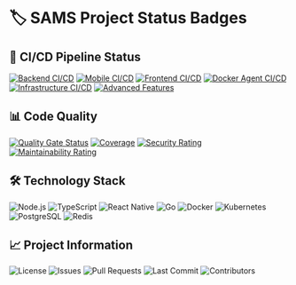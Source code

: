 # 🏷️ SAMS Project Status Badges

## 🚀 CI/CD Pipeline Status

[![Backend CI/CD](https://github.com/vibhukrishnas/sams/workflows/Backend%20CI%2FCD/badge.svg?branch=main)](https://github.com/vibhukrishnas/sams/actions/workflows/sams-backend-ci.yml)
[![Mobile CI/CD](https://github.com/vibhukrishnas/sams/workflows/Mobile%20CI%2FCD/badge.svg?branch=main)](https://github.com/vibhukrishnas/sams/actions/workflows/sams-mobile-ci.yml)
[![Frontend CI/CD](https://github.com/vibhukrishnas/sams/workflows/Frontend%20CI%2FCD/badge.svg?branch=main)](https://github.com/vibhukrishnas/sams/actions/workflows/sams-frontend-ci.yml)
[![Docker Agent CI/CD](https://github.com/vibhukrishnas/sams/workflows/Docker%20Agent%20CI%2FCD/badge.svg?branch=main)](https://github.com/vibhukrishnas/sams/actions/workflows/sams-docker-agent-ci.yml)
[![Infrastructure CI/CD](https://github.com/vibhukrishnas/sams/workflows/Infrastructure%20CI%2FCD/badge.svg?branch=main)](https://github.com/vibhukrishnas/sams/actions/workflows/sams-infrastructure-ci.yml)
[![Advanced Features](https://github.com/vibhukrishnas/sams/workflows/Advanced%20Features/badge.svg?branch=main)](https://github.com/vibhukrishnas/sams/actions/workflows/sams-advanced-features.yml)

## 📊 Code Quality

[![Quality Gate Status](https://sonarcloud.io/api/project_badges/measure?project=vibhukrishnas_sams&metric=alert_status)](https://sonarcloud.io/summary/new_code?id=vibhukrishnas_sams)
[![Coverage](https://sonarcloud.io/api/project_badges/measure?project=vibhukrishnas_sams&metric=coverage)](https://sonarcloud.io/summary/new_code?id=vibhukrishnas_sams)
[![Security Rating](https://sonarcloud.io/api/project_badges/measure?project=vibhukrishnas_sams&metric=security_rating)](https://sonarcloud.io/summary/new_code?id=vibhukrishnas_sams)
[![Maintainability Rating](https://sonarcloud.io/api/project_badges/measure?project=vibhukrishnas_sams&metric=sqale_rating)](https://sonarcloud.io/summary/new_code?id=vibhukrishnas_sams)

## 🛠️ Technology Stack

![Node.js](https://img.shields.io/badge/Node.js-18.x-green?logo=node.js) ![TypeScript](https://img.shields.io/badge/TypeScript-5.x-blue?logo=typescript) ![React Native](https://img.shields.io/badge/React%20Native-0.72-blue?logo=react) ![Go](https://img.shields.io/badge/Go-1.21-blue?logo=go) ![Docker](https://img.shields.io/badge/Docker-Enabled-blue?logo=docker) ![Kubernetes](https://img.shields.io/badge/Kubernetes-Ready-blue?logo=kubernetes) ![PostgreSQL](https://img.shields.io/badge/PostgreSQL-15-blue?logo=postgresql) ![Redis](https://img.shields.io/badge/Redis-7-red?logo=redis) 

## 📈 Project Information

![License](https://img.shields.io/github/license/vibhukrishnas/sams) ![Issues](https://img.shields.io/github/issues/vibhukrishnas/sams) ![Pull Requests](https://img.shields.io/github/issues-pr/vibhukrishnas/sams) ![Last Commit](https://img.shields.io/github/last-commit/vibhukrishnas/sams) ![Contributors](https://img.shields.io/github/contributors/vibhukrishnas/sams) 
